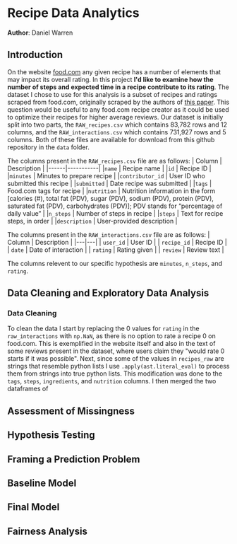 # Recipe Data Analytics
**Author**: Daniel Warren
## Introduction
On the website [food.com](https://www.food.com/) any given recipe has a number of elements that may impact its overall rating.
In this project **I'd like to examine how the number of steps and expected time in a recipe contribute to its rating**.
The dataset I chose to use for this analysis is a subset of recipes and ratings scraped from food.com, originally scraped by the authors of [this paper](https://cseweb.ucsd.edu/~jmcauley/pdfs/emnlp19c.pdf).
This question would be useful to any food.com recipe creator as it could be used to optimize their recipes for higher average reviews.
Our dataset is initially split into two parts, the `RAW_recipes.csv` which contains 83,782 rows and 12 columns, and the `RAW_interactions.csv` which contains 731,927 rows and 5 columns. 
Both of these files are available for download from this github repository in the `data` folder.

The columns present in the `RAW_recipes.csv` file are as follows:
| Column | Description |
|------|-----------|
|`name` | Recipe name |
|`id` | Recipe ID | 
|`minutes` | Minutes to prepare recipe |
|`contributor_id` | User ID who submitted this recipe |
|`submitted` | Date recipe was submitted | 
|`tags` | Food.com tags for recipe |
|`nutrition` | Nutrition information in the form [calories (#), total fat (PDV), sugar (PDV), sodium (PDV), protein (PDV), saturated fat (PDV), carbohydrates (PDV)]; PDV stands for “percentage of daily value” |
|`n_steps` | Number of steps in recipe |
|`steps` | Text for recipe steps, in order |
|`description` | User-provided description |

The columns present in the `RAW_interactions.csv` file are as follows:
| Column | Description |
|---|---|
| `user_id` | User ID |
| `recipe_id` | Recipe ID |
| `date` | Date of interaction |
| `rating` | Rating given |
| `review` | Review text |

The columns relevent to our specific hypothesis are `minutes`, `n_steps`, and `rating`.

## Data Cleaning and Exploratory Data Analysis
### Data Cleaning
To clean the data I start by replacing the 0 values for `rating` in the `raw_interactions` with `np.NaN`, as there is no option to rate a recipe 0 on food.com. This is exemplified in the website itself and also in the text of some reviews present in the dataset, where users claim they "would rate 0 starts if it was possible".
Next, since some of the values in `recipes_raw` are strings that resemble python lists I use `.apply(ast.literal_eval)` to process them from strings into true python lists. This modification was done to the `tags`, `steps`, `ingredients`, and `nutrition` columns.
I then merged the two dataframes of
## Assessment of Missingness
## Hypothesis Testing
## Framing a Prediction Problem
## Baseline Model
## Final Model
## Fairness Analysis